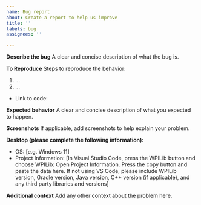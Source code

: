 ```yaml
---
name: Bug report
about: Create a report to help us improve
title: ''
labels: bug
assignees: ''

---
```


**Describe the bug**
A clear and concise description of what the bug is.

**To Reproduce**
Steps to reproduce the behavior:
1. ...
2. ...

 - Link to code:

**Expected behavior**
A clear and concise description of what you expected to happen.

**Screenshots**
If applicable, add screenshots to help explain your problem.

**Desktop (please complete the following information):**
 - OS: [e.g. Windows 11]
 - Project Information: [In Visual Studio Code, press the WPILib button and choose WPILib: Open Project Information. Press the copy button and paste the data here. If not using VS Code, please include WPILib version, Gradle version, Java version, C++ version (if applicable), and any third party libraries and versions]

**Additional context**
Add any other context about the problem here.
